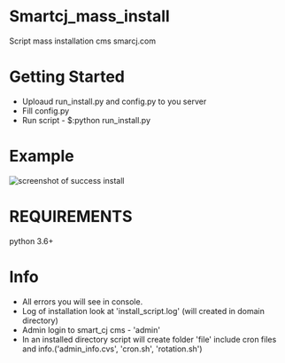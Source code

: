 # Smartcj_mass_install
Script mass installation cms smarcj.com

# Getting Started
<ul>
<li>Uploaud run_install.py and config.py to you server</li>  
<li>Fill config.py</li>  
<li>Run script - $:python run_install.py </li>  
</ul>

# Example
![screenshot of success install](https://raw.githubusercontent.com/Smith-84/Smartcj_mass_install/master/example.jpg)

# REQUIREMENTS
python 3.6+

# Info
<ul>
<li>All errors you will see in console.</li> 
<li>Log of installation look at 'install_script.log' (will created in domain directory)</li> 
<li>Admin login to smart_cj cms - 'admin'</li> 
<li>In an installed directory script will create folder 'file' include cron files and info.('admin_info.cvs', 'cron.sh', 'rotation.sh')</li> 
<ul>
